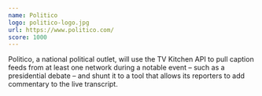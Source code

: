 ```yaml
---
name: Politico
logo: politico-logo.jpg
url: https://www.politico.com/
score: 1000
---
```


Politico, a national political outlet, will use the TV Kitchen API to pull caption feeds from at least one network during a notable event – such as a presidential debate – and shunt it to a tool that allows its reporters to add commentary to the live transcript.